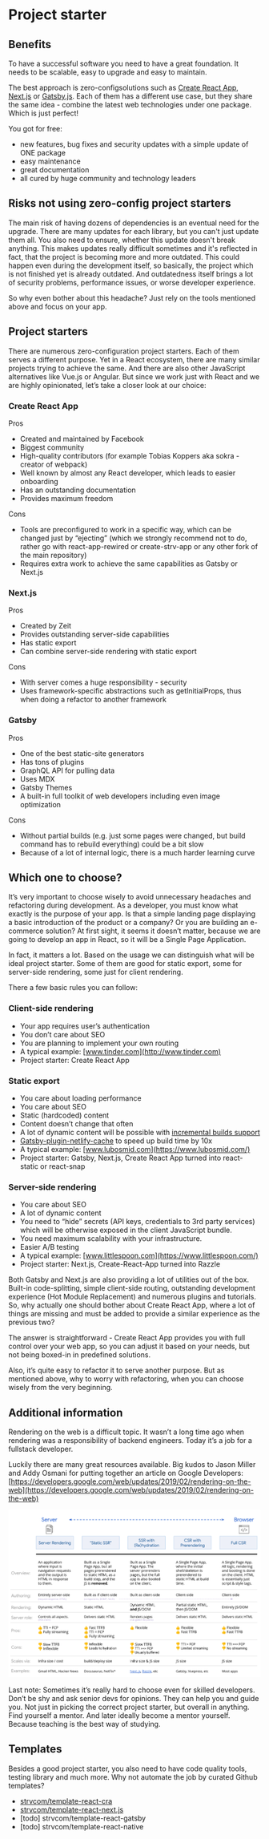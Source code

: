 # Project starter

## Benefits

To have a successful software you need to have a great foundation. It needs to be scalable, easy to upgrade and easy to maintain.

The best approach is zero-configsolutions such as [Create React App](https://facebook.github.io/create-react-app/), [Next.js](https://nextjs.org/) or [Gatsby.js](https://www.gatsbyjs.org/). Each of them has a different use case, but they share the same idea - combine the latest web technologies under one package. Which is just perfect!

You got for free:

* new features, bug fixes and security updates with a simple update of ONE package
* easy maintenance
* great documentation
* all cured by huge community and technology leaders

## Risks not using zero-config project starters

The main risk of having dozens of dependencies is an eventual need for the upgrade. There are many updates for each library, but you can't just update them all. You also need to ensure, whether this update doesn't break anything. This makes updates really difficult sometimes and it's reflected in fact, that the project is becoming more and more outdated. This could happen even during the development itself, so basically, the project which is not finished yet is already outdated. And outdatedness itself brings a lot of security problems, performance issues, or worse developer experience.

So why even bother about this headache? Just rely on the tools mentioned above and focus on your app.

## Project starters

There are numerous zero-configuration project starters. Each of them serves a different purpose. Yet in a React ecosystem, there are many similar projects trying to achieve the same. And there are also other JavaScript alternatives like Vue.js or Angular. But since we work just with React and we are highly opinionated, let’s take a closer look at our choice:

### Create React App

Pros

* Created and maintained by Facebook
* Biggest community
* High-quality contributors \(for example Tobias Koppers aka sokra - creator of webpack\)
* Well known by almost any React developer, which leads to easier onboarding
* Has an outstanding documentation
* Provides maximum freedom

Cons

* Tools are preconfigured to work in a specific way, which can be changed just by “ejecting” \(which we strongly recommend not to do, rather go with react-app-rewired or create-strv-app or any other fork of the main repository\)
* Requires extra work to achieve the same capabilities as Gatsby or Next.js

### Next.js

Pros

* Created by Zeit
* Provides outstanding server-side capabilities
* Has static export
* Can combine server-side rendering with static export

Cons

* With server comes a huge responsibility - security
* Uses framework-specific abstractions such as getInitialProps, thus when doing a refactor to another framework

### Gatsby

Pros

* One of the best static-site generators
* Has tons of plugins
* GraphQL API for pulling data
* Uses MDX
* Gatsby Themes
* A built-in full toolkit of web developers including even image optimization

Cons

* Without partial builds \(e.g. just some pages were changed, but build command has to rebuild everything\) could be a bit slow
* Because of a lot of internal logic, there is a much harder learning curve

## Which one to choose?

It’s very important to choose wisely to avoid unnecessary headaches and refactoring during development. As a developer, you must know what exactly is the purpose of your app. Is that a simple landing page displaying a basic introduction of the product or a company? Or you are building an e-commerce solution? At first sight, it seems it doesn’t matter, because we are going to develop an app in React, so it will be a Single Page Application.

In fact, it matters a lot. Based on the usage we can distinguish what will be ideal project starter. Some of them are good for static export, some for server-side rendering, some just for client rendering.

There a few basic rules you can follow:

### Client-side rendering

* Your app requires user’s authentication
* You don’t care about SEO
* You are planning to implement your own routing
* A typical example: [www.tinder.com](http://www.tinder.com)
* Project starter: Create React App

### Static export

* You care about loading performance
* You care about SEO
* Static \(hardcoded\) content
* Content doesn’t change that often
* A lot of dynamic content will be possible with [incremental builds support](https://github.com/gatsbyjs/gatsby/issues/5002#issuecomment-531653471)
* [Gatsby-plugin-netlify-cache](https://github.com/axe312ger/gatsby-plugin-netlify-cache) to speed up build time by 10x
* A typical example: [www.lubosmid.com](https://www.lubosmid.com/)
* Project starter: Gatsby, Next.js, Create React App turned into react-static or react-snap

### Server-side rendering

* You care about SEO
* A lot of dynamic content
* You need to “hide” secrets \(API keys, credentials to 3rd party services\) which will be otherwise exposed in the client JavaScript bundle.
* You need maximum scalability with your infrastructure.
* Easier A/B testing
* A typical example: [www.littlespoon.com](https://www.littlespoon.com/)
* Project starter: Next.js, Create-React-App turned into Razzle

Both Gatsby and Next.js are also providing a lot of utilities out of the box. Built-in code-splitting, simple client-side routing, outstanding development experience \(Hot Module Replacement\) and numerous plugins and tutorials. So, why actually one should bother about Create React App, where a lot of things are missing and must be added to provide a similar experience as the previous two?

The answer is straightforward - Create React App provides you with full control over your web app, so you can adjust it based on your needs, but not being boxed-in in predefined solutions.

Also, it’s quite easy to refactor it to serve another purpose. But as mentioned above, why to worry with refactoring, when you can choose wisely from the very beginning.

## Additional information

Rendering on the web is a difficult topic. It wasn’t a long time ago when rendering was a responsibility of backend engineers. Today it’s a job for a fullstack developer.

Luckily there are many great resources available. Big kudos to Jason Miller and Addy Osmani for putting together an article on Google Developers: [https://developers.google.com/web/updates/2019/02/rendering-on-the-web](https://developers.google.com/web/updates/2019/02/rendering-on-the-web)

![Infographic showing the spectrum of options described in this article](../../.gitbook/assets/rendering-on-web.png)

Last note: Sometimes it’s really hard to choose even for skilled developers. Don’t be shy and ask senior devs for opinions. They can help you and guide you. Not just in picking the correct project starter, but overall in anything. Find yourself a mentor. And later ideally become a mentor yourself. Because teaching is the best way of studying.

## Templates

Besides a good project starter, you also need to have code quality tools, testing library and much more. Why not automate the job by curated Github templates?

* [strvcom/template-react-cra](https://github.com/strvcom/template-react-cra)
* [strvcom/template-react-next.js](https://github.com/strvcom/template-react-next.js)
* \[todo\] strvcom/template-react-gatsby
* \[todo\] strvcom/template-react-native

